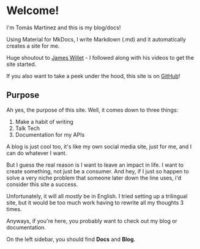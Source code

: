 # Welcome!

I'm Tomás Martinez and this is my blog/docs!

Using Material for MkDocs, I write Markdown (.md) and it automatically creates a site for me.

Huge shoutout to [James Willet](https://www.youtube.com/playlist?list=PLw_jGKXm9lIaJCD8YClu6cAz1TcFdJdIf) - I followed along with his videos to get the site started.

If you also want to take a peek under the hood, this site is on [GitHub](https://github.com/shadow1363/blog.tomasmartinez.xyz)!

## Purpose

Ah yes, the purpose of this site. Well, it comes down to three things:

1. Make a habit of writing
2. Talk Tech
3. Documentation for my APIs

A blog is just cool too, it's like my own social media site, just for me, and I can do whatever I want.

But I guess the real reason is I want to leave an impact in life. I want to create something, not just be a consumer. And hey, if I just so happen to solve a very niche problem that someone later down the line uses, i'd consider this site a success.

Unfortunately, it will all *mostly* be in English. I tried setting up a trilingual site, but it would be too much work having to rewrite all my thoughts 3 times.

Anyways, if you're here, you probably want to check out my blog or documentation.

On the left sidebar, you should find **Docs** and **Blog**.
